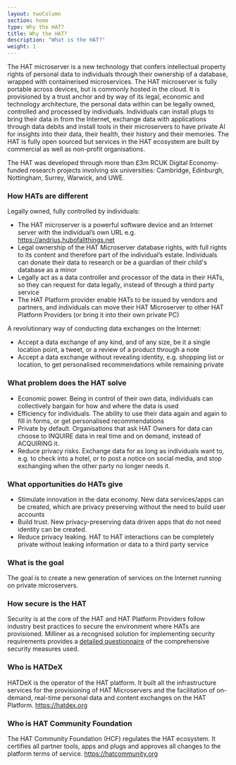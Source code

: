 ```yaml
---
layout: twoColumn
section: home
type: Why the HAT?
title: Why the HAT?
description: "What is the HAT?"
weight: 1
---
```


The HAT microserver is a new technology that confers intellectual property rights of personal data to individuals through their ownership of a database, wrapped with containerised microservices. The HAT microserver is fully portable across devices, but is commonly hosted in the cloud. It is provisioned by a trust anchor and by way of its legal, economic and technology architecture, the personal data within can be legally owned, controlled and processed by individuals. Individuals can install plugs to bring their data in from the Internet, exchange data with applications through data debits and install tools in their microservers to have private AI for insights into their data, their health, their history and their memories. The HAT is fully open sourced but services in the HAT ecosystem are built by commercial as well as non-profit organisations.

The HAT was developed through more than £3m RCUK Digital Economy-funded research projects involving six universities: Cambridge, Edinburgh, Nottingham, Surrey, Warwick, and UWE. 

### How HATs are different

Legally owned, fully controlled by individuals:

- The HAT microserver is a powerful software device and an Internet server with the individual’s own URL e.g. https://andrius.hubofallthings.net
- Legal ownership of the HAT Microserver database rights, with full rights to its content and therefore part of the individual’s estate. Individuals can donate their data to research or be a guardian of their child's database as a minor 
- Legally act as a data controller and processor of the data in their HATs, so they can request for data legally, instead of through a third party service
- The HAT Platform provider enable HATs to be issued by vendors and partners, and individuals can move their HAT Microserver to other HAT Platform Providers (or bring it into their own private PC)

A revolutionary way of conducting data exchanges on the Internet:

- Accept a data exchange of any kind, and of any size, be it a single location point, a tweet, or a review of a product through a note
- Accept a data exchange without revealing identity, e.g. shopping list or location, to get personalised recommendations while remaining private

### What problem does the HAT solve

- Economic power. Being in control of their own data, individuals can collectively bargain for how and where the data is used
- Efficiency for individuals. The ability to use their data again and again to fill in forms, or get personalised recommendations
- Private by default. Organisations that ask HAT Owners for data can choose to INQUIRE data in real time and on demand, instead of ACQUIRING it.
- Reduce privacy risks. Exchange data for as long as individuals want to, e.g. to check into a hotel, or to post a notice on social media, and stop exchanging when the other party no longer needs it.

### What opportunities do HATs give

- Stimulate innovation in the data economy. New data services/apps can be created, which are privacy preserving without the need to build user accounts
- Build trust. New privacy-preserving data driven apps that do not need identity can be created. 
- Reduce privacy leaking. HAT to HAT interactions can be completely private without leaking information or data to a third party service

### What is the goal

The goal is to create a new generation of services on the Internet running on private microservers. 

### How secure is the HAT

Security is at the core of the HAT and HAT Platform Providers follow industry best practices to secure the environment where HATs are provisioned. Milliner as a recognised solution for implementing security requirements provides a [detailed questionnaire](../tech-stack/milliner.html) of the comprehensive security measures used.

### Who is HATDeX

HATDeX is the operator of the HAT platform. It built all the infrastructure services for the provisioning of HAT Microservers and the facilitation of on-demand, real-time personal data and content exchanges on the HAT Platform. https://hatdex.org 

### Who is HAT Community Foundation

The HAT Community Foundation (HCF) regulates the HAT ecosystem. It certifies all partner tools, apps and plugs and approves all changes to the platform terms of service. https://hatcommunity.org 


